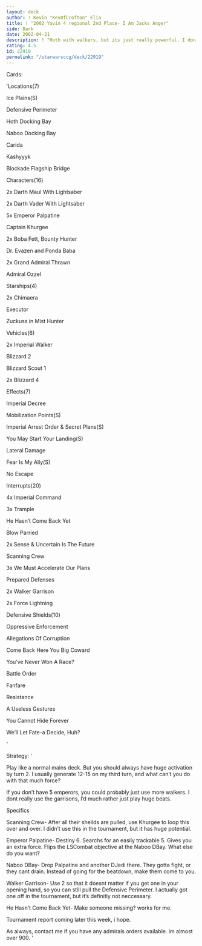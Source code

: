 ```yaml
---
layout: deck
author: ! Kevin "KevOfCrofton" Elia
title: ! "2002 Yavin 4 regional 2nd Place- I Am Jacks Anger"
side: Dark
date: 2002-04-21
description: ! "Hoth with walkers, but its just really powerful. I don’t think I would have finished second without it. By the way, it only lost 1 game in the final to Stephen Turner."
rating: 4.5
id: 22919
permalink: "/starwarsccg/deck/22919"
---
```

Cards: 

'Locations(7)

Ice Plains(S)

Defensive Perimeter

Hoth Docking Bay

Naboo Docking Bay

Carida

Kashyyyk

Blockade Flagship Bridge


Characters(16)

2x Darth Maul With Lightsaber

2x Darth Vader With Lightsaber

5x Emperor Palpatine

Captain Khurgee

2x Boba Fett, Bounty Hunter

Dr. Evazen and Ponda Baba

2x Grand Admiral Thrawn

Admiral Ozzel


Starships(4)

2x Chimaera

Executor

Zuckuss in Mist Hunter


Vehicles(6)

2x Imperial Walker

Blizzard 2

Blizzard Scout 1

2x Blizzard 4


Effects(7)

Imperial Decree

Mobilization Points(S)

Imperial Arrest Order & Secret Plans(S)

You May Start Your Landing(S)

Lateral Damage

Fear Is My Ally(S)

No Escape


Interrupts(20)

4x Imperial Command

3x Trample

He Hasn’t Come Back Yet

Blow Parried

2x Sense & Uncertain Is The Future

Scanning Crew

3x We Must Accelerate Our Plans

Prepared Defenses

2x Walker Garrison

2x Force Lightning


Defensive Shields(10)

Oppressive Enforcement

Allegations Of Corruption

Come Back Here You Big Coward

You’ve Never Won A Race?

Battle Order

Fanfare

Resistance

A Useless Gestures

You Cannot Hide Forever

We’ll Let Fate-a Decide, Huh?

'

Strategy: '

Play like a normal mains deck. But you should always have huge activation by turn 2. I usually generate 12-15 on my third turn, and what can’t you do with that much force?


If you don’t have 5 emperors, you could probably just use more walkers. I dont really use the garrisons, I’d much rather just play huge beats.


Specifics

Scanning Crew- After all their sheilds are pulled, use Khurgee to loop this over and over. I didn’t use this in the tournament, but it has huge potential.


Emperor Palpatine- Destiny 6. Searchs for an easily trackable 5. Gives you an extra force. Flips the LSCombat objective at the Naboo DBay. What else do you want?


Naboo DBay- Drop Palpatine and another DJedi there. They gotta fight, or they cant drain. Instead of going for the beatdown, make them come to you.


Walker Garrison- Use 2 so that it doesnt matter if you get one in your opening hand, so you can still pull the Defensive Perimeter. I actually got one off in the tournament, but it’s definitly not neccessary.


He Hasn’t Come Back Yet- Make someone missing? works for me.


Tournament report coming later this week, i hope.


As always, contact me if you have any admirals orders available. im almost over 900. '
